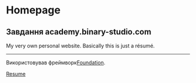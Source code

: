 # Homepage
## Завдання academy.binary-studio.com
My very own personal website. Basically this is just a résumé.
***
Використовував фреймворк[Foundation](https://foundation.zurb.com/).

[Resume](https://romabiliak.github.io/homepage/)
